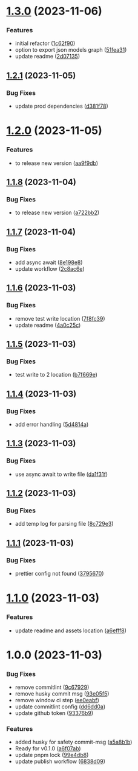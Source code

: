 # [1.3.0](https://github.com/dangchinh25/prisma-models-graph/compare/v1.2.1...v1.3.0) (2023-11-06)


### Features

* initial refactor ([1c62f90](https://github.com/dangchinh25/prisma-models-graph/commit/1c62f90669b8cb3d0cbfbd170a12a041682c6fa6))
* option to export json models graph ([51fea31](https://github.com/dangchinh25/prisma-models-graph/commit/51fea31e29b600f45b83149adb72d734907ff832))
* update readme ([2d07135](https://github.com/dangchinh25/prisma-models-graph/commit/2d07135db977aa417a2c989e7cc44ceb446ae20a))

## [1.2.1](https://github.com/dangchinh25/prisma-models-graph/compare/v1.2.0...v1.2.1) (2023-11-05)


### Bug Fixes

* update prod dependencies ([d381f78](https://github.com/dangchinh25/prisma-models-graph/commit/d381f7842e379d4c458e08a36485bbed3448d479))

# [1.2.0](https://github.com/dangchinh25/prisma-models-graph/compare/v1.1.8...v1.2.0) (2023-11-05)


### Features

* to release new version ([aa9f9db](https://github.com/dangchinh25/prisma-models-graph/commit/aa9f9dbeaf320090f08953d509e70accaaa632a2))

## [1.1.8](https://github.com/dangchinh25/prisma-models-graph/compare/v1.1.7...v1.1.8) (2023-11-04)


### Bug Fixes

* to release new version ([a722bb2](https://github.com/dangchinh25/prisma-models-graph/commit/a722bb2cc0949e8cb280547e4ae4a6749e0366cd))

## [1.1.7](https://github.com/dangchinh25/prisma-models-graph/compare/v1.1.6...v1.1.7) (2023-11-04)


### Bug Fixes

* add async await ([8e198e8](https://github.com/dangchinh25/prisma-models-graph/commit/8e198e8eb4abf67ac97983e7a2c2d42695d5a3ed))
* update workflow ([2c8ac6e](https://github.com/dangchinh25/prisma-models-graph/commit/2c8ac6e80d0caa39669c1ed5b6259ac1d226a12a))

## [1.1.6](https://github.com/dangchinh25/prisma-models-graph/compare/v1.1.5...v1.1.6) (2023-11-03)


### Bug Fixes

* remove test write location ([7f8fc39](https://github.com/dangchinh25/prisma-models-graph/commit/7f8fc397a4fd8a491fec4d0625507804c1440aa0))
* update readme ([4a0c25c](https://github.com/dangchinh25/prisma-models-graph/commit/4a0c25c1873e64ad7d2289ab58fc7c6d83d1bb9e))

## [1.1.5](https://github.com/dangchinh25/prisma-models-graph/compare/v1.1.4...v1.1.5) (2023-11-03)


### Bug Fixes

* test write to 2 location ([b7f669e](https://github.com/dangchinh25/prisma-models-graph/commit/b7f669ebb8f53ab0c25adcea26bd9fcb1f84cf9c))

## [1.1.4](https://github.com/dangchinh25/prisma-models-graph/compare/v1.1.3...v1.1.4) (2023-11-03)


### Bug Fixes

* add error handling ([5d4814a](https://github.com/dangchinh25/prisma-models-graph/commit/5d4814adb2ab0f922ce851b5330a0266d00f85c8))

## [1.1.3](https://github.com/dangchinh25/prisma-models-graph/compare/v1.1.2...v1.1.3) (2023-11-03)


### Bug Fixes

* use async await to write file ([da1f31f](https://github.com/dangchinh25/prisma-models-graph/commit/da1f31f4875a140ed4a96b0f9db8381aa9194d89))

## [1.1.2](https://github.com/dangchinh25/prisma-models-graph/compare/v1.1.1...v1.1.2) (2023-11-03)


### Bug Fixes

* add temp log for parsing file ([8c729e3](https://github.com/dangchinh25/prisma-models-graph/commit/8c729e36c733a4e44dbed999d537c277c8fb04f8))

## [1.1.1](https://github.com/dangchinh25/prisma-models-graph/compare/v1.1.0...v1.1.1) (2023-11-03)


### Bug Fixes

* prettier config not found ([3795670](https://github.com/dangchinh25/prisma-models-graph/commit/3795670d421b3edea475789d92eb931873ad44e5))

# [1.1.0](https://github.com/dangchinh25/prisma-models-graph/compare/v1.0.0...v1.1.0) (2023-11-03)


### Features

* update readme and assets location ([a6efff8](https://github.com/dangchinh25/prisma-models-graph/commit/a6efff847ae31c4f1a605f11a7c9fc30e1390244))

# 1.0.0 (2023-11-03)


### Bug Fixes

* remove commitlint ([9c67929](https://github.com/dangchinh25/prisma-models-graph/commit/9c67929f372dcdfce8fcfe77a7978ea69adc6b09))
* remove husky commit msg ([93e05f5](https://github.com/dangchinh25/prisma-models-graph/commit/93e05f58aa372e17107d84168c508e75134ce6ea))
* remove window ci step ([ee0eabf](https://github.com/dangchinh25/prisma-models-graph/commit/ee0eabfbda4a437dd3211718a73587ef554d7150))
* update commitlint config ([dd6dd0a](https://github.com/dangchinh25/prisma-models-graph/commit/dd6dd0aaa467f3e3d9434ef5ca552c38effe77dc))
* update github token ([93376b9](https://github.com/dangchinh25/prisma-models-graph/commit/93376b96be23d41ccd94062a20cc3f20985d0bac))


### Features

* added husky for safety commit-msg ([a5a8b1b](https://github.com/dangchinh25/prisma-models-graph/commit/a5a8b1b5cfb6a42f75169ea4d7695001c5ed56b1))
* Ready for v0.1.0 ([a6f07ab](https://github.com/dangchinh25/prisma-models-graph/commit/a6f07abed2b024018b184c7914c90a59fa490a40))
* update pnpm lock ([99e4db8](https://github.com/dangchinh25/prisma-models-graph/commit/99e4db8bb4d220e82412e1d9962b1a1e3492678e))
* update publish workflow ([6838d09](https://github.com/dangchinh25/prisma-models-graph/commit/6838d09b29f42afd6fa82c244f5b7f1d3e60a4ab))
